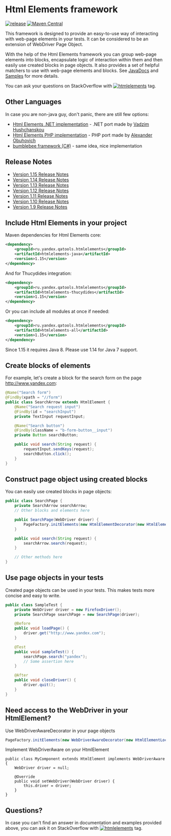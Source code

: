Html Elements framework
=======================
[![release](http://github-release-version.herokuapp.com/github/yandex-qatools/htmlelements/release.svg?style=flat)](https://github.com/yandex-qatools/htmlelements/releases/latest) [![Maven Central](https://maven-badges.herokuapp.com/maven-central/ru.yandex.qatools.htmlelements/htmlelements-java/badge.svg?style=flat)](https://maven-badges.herokuapp.com/maven-central/ru.yandex.qatools.htmlelements/htmlelements-java)



This framework is designed to provide an easy-to-use way of interacting with web-page elements in your tests. It can be 
considered to be an extension of WebDriver Page Object.

With the help of the Html Elements framework you can group web-page elements into blocks, encapsulate logic of interaction within them 
and then easily use created blocks in page objects. It also provides a set of helpful matchers to use with web-page elements 
and blocks. See [JavaDocs](https://oss.sonatype.org/service/local/repositories/releases/archive/ru/yandex/qatools/htmlelements/htmlelements-java/1.12/htmlelements-java-1.12-javadoc.jar/!/index.html) 
and [Samples](https://github.com/yandex-qatools/htmlelements-examples) for more details.

You can ask your questions on StackOverflow with [![htmlelements](https://img.shields.io/badge/stackoverflow-htmlelements-orange.svg?style=flat)](http://stackoverflow.com/questions/tagged/htmlelements) tag.

Other Languages
-------------
In case you are non-java guy, don't panic, there are still few options:

* [Html Elements .NET implementation](https://github.com/yandex-qatools/htmlelements-dotnet) - .NET port made by [Vadzim Hushchanskou](https://github.com/HardNorth)
* [Html Elements PHP implementation](https://github.com/qa-tools/qa-tools) - PHP port made by [Alexander Obuhovich](https://github.com/aik099)
* [bumblebee framework (C#)](https://github.com/patrickherrmann/Bumblebee) - same idea, nice implementation

Release Notes
-------------
* [Version 1.15 Release Notes](https://github.com/yandex-qatools/htmlelements/releases/tag/htmlelements-1.15)
* [Version 1.14 Release Notes](https://github.com/yandex-qatools/htmlelements/releases/tag/htmlelements-1.14)
* [Version 1.13 Release Notes](https://github.com/yandex-qatools/htmlelements/releases/tag/htmlelements-1.13)
* [Version 1.12 Release Notes](https://github.com/yandex-qatools/htmlelements/releases/tag/htmlelements-1.12)
* [Version 1.11 Release Notes](https://github.com/yandex-qatools/htmlelements/blob/master/releasenotes/1.11-releasenotes.ru.md)
* [Version 1.10 Release Notes](https://github.com/yandex-qatools/htmlelements/blob/master/releasenotes/1.10-releasenotes.ru.md)
* [Version 1.9 Release Notes](https://github.com/yandex-qatools/htmlelements/blob/master/releasenotes/1.9-releasenotes.ru.md)

Include Html Elements in your project
-------------------------------------
Maven dependencies for Html Elements core:

```xml
<dependency>
    <groupId>ru.yandex.qatools.htmlelements</groupId>
    <artifactId>htmlelements-java</artifactId>
    <version>1.15</version>
</dependency>
```

And for Thucydides integration:

```xml
<dependency>
    <groupId>ru.yandex.qatools.htmlelements</groupId>
    <artifactId>htmlelements-thucydides</artifactId>
    <version>1.15</version>
</dependency>
```

Or you can include all modules at once if needed:

```xml
<dependency>
    <groupId>ru.yandex.qatools.htmlelements</groupId>
    <artifactId>htmlelements-all</artifactId>
    <version>1.15</version>
</dependency>
```

Since 1.15 it requires Java 8. Please use 1.14 for Java 7 support.

Create blocks of elements
-------------------------
For example, let's create a block for the search form on the page http://www.yandex.com:

```java
@Name("Search form")
@FindBy(xpath = "//form")
public class SearchArrow extends HtmlElement {
    @Name("Search request input")
    @FindBy(id = "searchInput")
    private TextInput requestInput;

    @Name("Search button")
    @FindBy(className = "b-form-button__input")
    private Button searchButton;

    public void search(String request) {
        requestInput.sendKeys(request);
        searchButton.click();
    }
}
```

Construct page object using created blocks
------------------------------------------
You can easily use created blocks in page objects:

```java
public class SearchPage {
    private SearchArrow searchArrow;
    // Other blocks and elements here

    public SearchPage(WebDriver driver) {
        PageFactory.initElements(new HtmlElementDecorator(new HtmlElementLocatorFactory(driver)), this);
    }

    public void search(String request) {
        searchArrow.search(request);
    }

    // Other methods here
}
```

Use page objects in your tests
------------------------------
Created page objects can be used in your tests. This makes tests more concise and easy to write.

```java
public class SampleTest {
    private WebDriver driver = new FirefoxDriver();
    private SearchPage searchPage = new SearchPage(driver);

    @Before
    public void loadPage() {
        driver.get("http://www.yandex.com");
    }

    @Test
    public void sampleTest() {
        searchPage.search("yandex");
        // Some assertion here
    }

    @After
    public void closeDriver() {
        driver.quit();
    }
}
```

Need access to the WebDriver in your HtmlElement?
-------------------------------------------------
Use WebDriverAwareDecorator in your page objects

```java
PageFactory.initElements(new WebDriverAwareDecorator(new HtmlElementLocatorFactory(driver), driver), this);
```

Implement WebDriverAware on your HtmlElement

```
public class MyComponent extends HtmlElement implements WebDriverAware {
	WebDriver driver = null;

	@Override
	public void setWebDriver(WebDriver driver) {
		this.driver = driver;
	}
}
```

Questions?
----------
In case you can't find an answer in documentation and examples provided above, you can ask it on StackOverflow with [![htmlelements](https://img.shields.io/badge/stackoverflow-htmlelements-orange.svg?style=flat)](http://stackoverflow.com/questions/tagged/htmlelements) tag.
